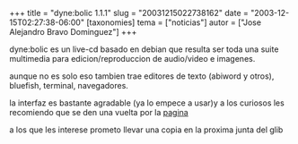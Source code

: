 +++
title = "dyne:bolic 1.1.1"
slug = "20031215022738162"
date = "2003-12-15T02:27:38-06:00"
[taxonomies]
tema = ["noticias"]
autor = ["Jose Alejandro Bravo Dominguez"]
+++

dyne:bolic es un live-cd basado en debian que resulta ser toda una suite
multimedia para edicion/reproduccion de audio/video e imagenes.  
  
aunque no es solo eso tambien trae editores de texto (abiword y otros),
bluefish, terminal, navegadores.  
  
la interfaz es bastante agradable (ya lo empece a usar)y a los curiosos
les recomiendo que se den una vuelta por la
[pagina](http://www.dyne.org/software.php)  
  
a los que les interese prometo llevar una copia en la proxima junta del
glib

